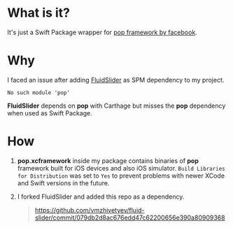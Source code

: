 # What is it?

It's just a Swift Package wrapper for [pop framework by facebook](https://github.com/facebookarchive/pop).

# Why

I faced an issue after adding [FluidSlider](https://github.com/Ramotion/fluid-slider) as SPM dependency to my project.
```log
No such module 'pop'
```

**FluidSlider** depends on **pop** with Carthage but misses the **pop** dependency when used as Swift Package.

# How

1) **pop.xcframework** inside my package contains binaries of **pop** framework built for iOS devices and also iOS simulator. `Build Libraries for Distribution` was set to `Yes` to prevent problems with newer XCode and Swift versions in the future.

2) I forked FluidSlider and added this repo as a dependency. 
    > https://github.com/vmzhivetyev/fluid-slider/commit/079db2d8ac676edd47c62200656e390a80909368

